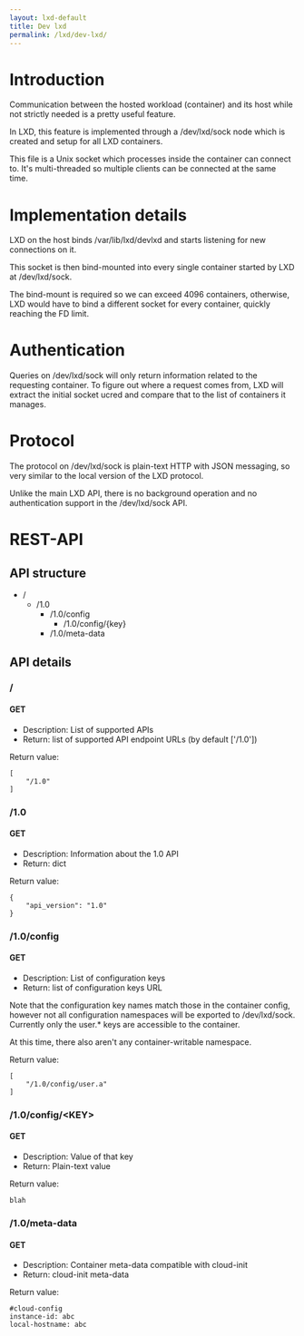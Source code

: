 ```yaml
---
layout: lxd-default
title: Dev lxd
permalink: /lxd/dev-lxd/
---
```

# Introduction
Communication between the hosted workload (container) and its host while
not strictly needed is a pretty useful feature.

In LXD, this feature is implemented through a /dev/lxd/sock node which is
created and setup for all LXD containers.

This file is a Unix socket which processes inside the container can
connect to. It's multi-threaded so multiple clients can be connected at the
same time.

# Implementation details
LXD on the host binds /var/lib/lxd/devlxd and starts listening for new
connections on it.

This socket is then bind-mounted into every single container started by
LXD at /dev/lxd/sock.

The bind-mount is required so we can exceed 4096 containers, otherwise,
LXD would have to bind a different socket for every container, quickly
reaching the FD limit.

# Authentication
Queries on /dev/lxd/sock will only return information related to the
requesting container. To figure out where a request comes from, LXD will
extract the initial socket ucred and compare that to the list of
containers it manages.

# Protocol
The protocol on /dev/lxd/sock is plain-text HTTP with JSON messaging, so very
similar to the local version of the LXD protocol.

Unlike the main LXD API, there is no background operation and no
authentication support in the /dev/lxd/sock API.

# REST-API
## API structure
 * /
   * /1.0
     * /1.0/config
       * /1.0/config/{key}
     * /1.0/meta-data

## API details
### /
#### GET
 * Description: List of supported APIs
 * Return: list of supported API endpoint URLs (by default ['/1.0'])

Return value:

    [
        "/1.0"
    ]

### /1.0
#### GET
 * Description: Information about the 1.0 API
 * Return: dict

Return value:

    {
        "api_version": "1.0"
    }

### /1.0/config
#### GET
 * Description: List of configuration keys
 * Return: list of configuration keys URL

Note that the configuration key names match those in the container
config, however not all configuration namespaces will be exported to
/dev/lxd/sock.
Currently only the user.\* keys are accessible to the container.

At this time, there also aren't any container-writable namespace.

Return value:

    [
        "/1.0/config/user.a"
    ]

### /1.0/config/\<KEY\>
#### GET
 * Description: Value of that key
 * Return: Plain-text value

Return value:

    blah

### /1.0/meta-data
#### GET
 * Description: Container meta-data compatible with cloud-init
 * Return: cloud-init meta-data

Return value:

    #cloud-config
    instance-id: abc
    local-hostname: abc
